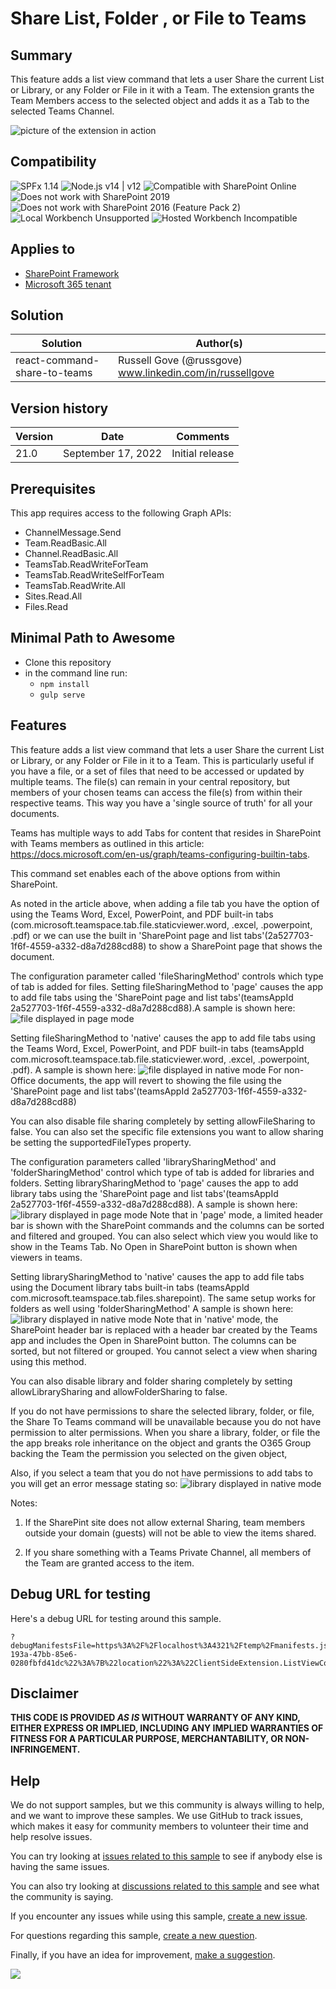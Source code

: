 # Share List, Folder , or File to Teams


## Summary

This feature adds a list view command that lets a user Share the current List or Library, or any Folder or File in it with a Team. The extension grants the Team Members access to the selected object and adds it as a Tab to the selected Teams Channel.

![picture of the extension in action](assets/preview.png)


## Compatibility

![SPFx 1.14](https://img.shields.io/badge/SPFx-1.14-green.svg)
![Node.js v14 | v12](https://img.shields.io/badge/Node.js-v14%20%7C%20v12-green.svg)
![Compatible with SharePoint Online](https://img.shields.io/badge/SharePoint%20Online-Compatible-green.svg)
![Does not work with SharePoint 2019](https://img.shields.io/badge/SharePoint%20Server%202019-Incompatible-red.svg "SharePoint Server 2019 requires SPFx 1.4.1 or lower")
![Does not work with SharePoint 2016 (Feature Pack 2)](https://img.shields.io/badge/SharePoint%20Server%202016%20(Feature%20Pack%202)-Incompatible-red.svg "SharePoint Server 2016 Feature Pack 2 requires SPFx 1.1")
![Local Workbench Unsupported](https://img.shields.io/badge/Local%20Workbench-Unsupported-red.svg "Local workbench is no longer available as of SPFx 1.13 and above")
![Hosted Workbench Incompatible](https://img.shields.io/badge/Hosted%20Workbench-Incompatible-red.svg "Does not work with hosted workbench")

## Applies to

* [SharePoint Framework](https://docs.microsoft.com/sharepoint/dev/spfx/sharepoint-framework-overview)
* [Microsoft 365 tenant](https://docs.microsoft.com/sharepoint/dev/spfx/set-up-your-developer-tenant)



## Solution

Solution|Author(s)
--------|---------
react-command-share-to-teams |Russell Gove (@russgove) www.linkedin.com/in/russellgove

## Version history

Version|Date|Comments
-------|----|--------
21.0|September 17, 2022|Initial release

## Prerequisites

This app requires access to the following Graph APIs:
 
 * ChannelMessage.Send
 * Team.ReadBasic.All
 * Channel.ReadBasic.All
 * TeamsTab.ReadWriteForTeam
 * TeamsTab.ReadWriteSelfForTeam
 * TeamsTab.ReadWrite.All
 * Sites.Read.All
 * Files.Read

## Minimal Path to Awesome

* Clone this repository
* in the command line run:
  * `npm install`
  * `gulp serve`


## Features

This feature adds a list view command that lets a user Share the current List or Library, or any Folder or File in it to a Team. 
This is particularly useful if you have a file, or a set of files that need to be accessed or updated by multiple teams. The file(s)
can remain in your central repository, but members of your chosen teams can access the file(s) from within their respective teams. This way you have a 'single source of truth' for all your documents.

Teams has multiple ways to add Tabs for  content that resides in SharePoint with Teams members as outlined in this article: https://docs.microsoft.com/en-us/graph/teams-configuring-builtin-tabs.

This command set enables each of the above  options from within SharePoint.

As noted in the article above, when adding a file tab you have the option of using the Teams Word, Excel, PowerPoint, and PDF built-in tabs (com.microsoft.teamspace.tab.file.staticviewer.word, .excel, .powerpoint, .pdf) or we can use the built in  'SharePoint page and list tabs'(2a527703-1f6f-4559-a332-d8a7d288cd88) to show a SharePoint page that shows the document.

The configuration parameter called 'fileSharingMethod' controls which type of tab is added for files. Setting fileSharingMethod to 'page' causes the app to add file tabs using the 'SharePoint page and list tabs'(teamsAppId 2a527703-1f6f-4559-a332-d8a7d288cd88).A sample is shown here:
![file displayed in page mode](assets/filepage.png)

Setting fileSharingMethod to 'native' causes the app to add file tabs using the Teams Word, Excel, PowerPoint, and PDF built-in tabs (teamsAppId com.microsoft.teamspace.tab.file.staticviewer.word, .excel, .powerpoint, .pdf). A sample is shown here:
![file displayed in native mode](assets/filenative.png)
For non-Office documents, the app will revert to showing the file using the 'SharePoint page and list tabs'(teamsAppId 2a527703-1f6f-4559-a332-d8a7d288cd88)


You can also disable file sharing completely by setting allowFileSharing to false. You can also set the specific file extensions you want to allow sharing be setting the supportedFileTypes property.

The configuration parameters called 'librarySharingMethod' and 'folderSharingMethod' control which type of tab is added for libraries and folders. Setting librarySharingMethod to 'page' causes the app to add library tabs using the 'SharePoint page and list tabs'(teamsAppId 2a527703-1f6f-4559-a332-d8a7d288cd88). A sample is shown here:
![library displayed in page mode](assets/librarypage.png)
Note that in 'page' mode, a limited header bar is shown with the SharePoint commands and the columns can be sorted and filtered and grouped. You can also select which view you would like to show in the Teams Tab. No Open in SharePoint button is shown when viewers in teams.

Setting librarySharingMethod to 'native' causes the app to add file tabs using the Document library tabs built-in tabs (teamsAppId com.microsoft.teamspace.tab.files.sharepoint). The same setup works for folders as well using 'folderSharingMethod'  A sample is shown here:
![library displayed in native mode](assets/libraryNative.png)
Note that in 'native' mode, the SharePoint header bar is replaced with a header bar created by the Teams app and includes the Open in SharePoint button. The columns can be sorted, but not filtered or grouped. You cannot select a 
view when sharing using this method. 


You can also disable library and folder sharing completely by setting allowLibrarySharing and allowFolderSharing to false.

If you do not have permissions to share the selected library, folder, or file, the Share To Teams command will be unavailable because you do not have permission to alter permissions. When you share a library, folder, or file the the app breaks role inheritance on the object and grants the O365 Group backing the Team the permission you selected on the given object,

Also, if you select a team that you do not have permissions to add tabs to you will get an error message stating so:
![library displayed in native mode](assets/noPermissions.png)


Notes: 
1. If the SharePint site does not allow external Sharing, team members outside your domain (guests) will not be able to view the items shared.

2. If you share something with a Teams Private Channel, all members of the Team are granted access to the item.

## Debug URL for testing

Here's a debug URL for testing around this sample.

```
?debugManifestsFile=https%3A%2F%2Flocalhost%3A4321%2Ftemp%2Fmanifests.js&loadSPFX=true&customActions=%7B%2202b09893-193a-47bb-85e6-0280fbfd41dc%22%3A%7B%22location%22%3A%22ClientSideExtension.ListViewCommandSet.CommandBar%22%2C%22properties%22%3A%7B%22supportedFileTypes%22%3A%22doc%2C+docx%2C+pdf%2C+ppsx%2C+ppt%2C+pptx%2C+jpg%2C+jpeg%2C+png%2C+xls%2C+xlsx%2C+txt%2C+html%2C+gif%2C+aspx%22%2C%22allowListSharing%22%3Atrue%2C%22allowFolderSharing%22%3Atrue%2C%22allowFileSharing%22%3Atrue%2C%22librarySharingMethod%22%3A%22page%22%2C%22folderSharingMethod%22%3A%22page%22%2C%22fileSharingMethod%22%3A%22native%22%7D%7D%7D
```



## Disclaimer

**THIS CODE IS PROVIDED *AS IS* WITHOUT WARRANTY OF ANY KIND, EITHER EXPRESS OR IMPLIED, INCLUDING ANY IMPLIED WARRANTIES OF FITNESS FOR A PARTICULAR PURPOSE, MERCHANTABILITY, OR NON-INFRINGEMENT.**

## Help

We do not support samples, but we this community is always willing to help, and we want to improve these samples. We use GitHub to track issues, which makes it easy for  community members to volunteer their time and help resolve issues.

You can try looking at [issues related to this sample](https://github.com/pnp/sp-dev-fx-extensions/issues?q=label%3Areact-command-share-to-teams) to see if anybody else is having the same issues.

You can also try looking at [discussions related to this sample](https://github.com/pnp/sp-dev-fx-extensions/discussions?discussions_q=label%3Areact-command-share-to-teams) and see what the community is saying.

If you encounter any issues while using this sample, [create a new issue](https://github.com/pnp/sp-dev-fx-extensions/issues/new?assignees=&labels=Needs%3A+Triage+%3Amag%3A%2Ctype%3Abug-suspected&template=bug-report.yml&sample=Yreact-command-share-to-teams&authors=@russgove&title=react-command-share-to-teams%20-%20).

For questions regarding this sample, [create a new question](https://github.com/pnp/sp-dev-fx-extensions/issues/new?assignees=&labels=Needs%3A+Triage+%3Amag%3A%2Ctype%3Abug-suspected&template=question.yml&sample=react-command-share-to-teams&authors=@russgove&title=react-command-share-to-teams%20-%20).

Finally, if you have an idea for improvement, [make a suggestion](https://github.com/pnp/sp-dev-fx-extensions/issues/new?assignees=&labels=Needs%3A+Triage+%3Amag%3A%2Ctype%3Abug-suspected&template=suggestion.yml&sample=react-command-share-to-teams&authors=@russgove&title=react-command-share-to-teams%20-%20).

<img src="https://m365-visitor-stats.azurewebsites.net/sp-dev-fx-extensions/samples/readme-template" />
